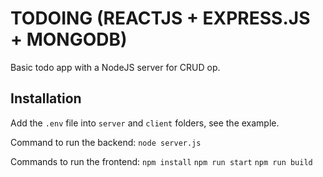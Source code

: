 # TODOING (REACTJS + EXPRESS.JS + MONGODB)
Basic todo app with a NodeJS server for CRUD op.

## Installation

Add the `.env` file into `server` and `client` folders, see the example.

Command to run the backend:
`node server.js`

Commands to run the frontend:
`npm install`
`npm run start`
`npm run build`
